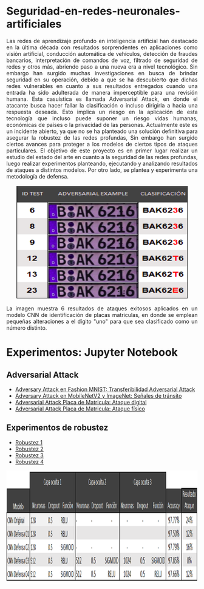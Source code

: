# Seguridad-en-redes-neuronales-artificiales

<p align="justify"> 
Las redes de aprendizaje profundo en inteligencia artificial han destacado en la última década con resultados sorprendentes en aplicaciones como visión artificial, conducción automática de vehículos, detección de fraudes bancarios, interpretación de comandos de voz, filtrado de seguridad de redes y otros más,  abriendo paso a una nueva era a nivel tecnológico. Sin embargo han surgido muchas investigaciones en busca de brindar seguridad en su operación, debido a que se ha descubierto que dichas redes vulnerables en cuanto a sus resultados entregados cuando una entrada ha sido adulterada de manera imperceptible para una revisión humana. Esta casuística es llamada Adversarial Attack, en donde el atacante busca hacer fallar la clasificación o incluso dirigirla a hacia una respuesta deseada. Esto implica un riesgo en la aplicación de esta tecnología que incluso puede suponer un riesgo vidas humanas, económicas de países o la privacidad de las personas. Actualmente este es un incidente abierto, ya que no se ha planteado una solución definitiva para asegurar la robustez de las redes profundas, Sin embargo han surgido ciertos avances para proteger a los modelos de ciertos tipos de ataques particulares.
El objetivo de este proyecto es en primer lugar realizar un estudio del estado del arte en cuanto a la seguridad de las redes profundas, luego realizar experimentos planteando, ejecutando y analizando resultados de ataques a distintos modelos. Por otro lado, se plantea y experimenta una metodología de defensa.
 </p>

<p align="center">
  <img width="460" height="300" src="/img/attack.png">
</p>

<p align="justify"> 
La imagen muestra 6 resultados de ataques exitosos aplicados en un modelo CNN de identificación de placas matriculas, en donde se emplean pequeñas alteraciones a el dígito "uno" para que sea clasificado como un número distinto.
 </p>

 # Experimentos: Jupyter Notebook  
 ## Adversarial Attack  
* [Adversary Attack en Fashion MNIST: Transferibilidad Adversarial Attack](/src/adversarie_attack_fashion_mnist.ipynb)
* [Adversary Attack en MobileNetV2 y ImageNet: Señales de tránsito](/src/Adversary_Attack_MobileNetV2_ImageNet.ipynb)
* [Adversarial Attack Placa de Matricula: Ataque digital](/src/Matricula%20ataque%20físico.ipynb)
* [Adversarial Attack Placa de Matricula: Ataque físico](/src/Matricula%20ataque%20físico_impreso.ipynb)  

## Experimentos de robustez  
* [Robustez 1](/src/defenza_adversarial_attack_digito_uno_intento1.ipynb)
* [Robustez 2](/src/defenza_adversarial_attack_digito_uno_intento2.ipynb)
* [Robustez 3](/src/defenza_adversarial_attack_digito_uno_intento3.ipynb)
* [Robustez 4](/src/defenza_adversarial_attack_digito_uno_intento_4.ipynb)

<p align="center">
  <img width="800" height="300" src="/img/tabla_defensas02.PNG">
</p>


